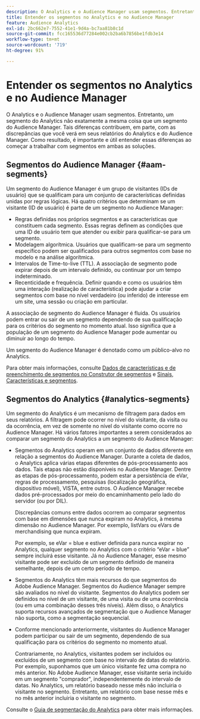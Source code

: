 ```yaml
---
description: O Analytics e o Audience Manager usam segmentos. Entretanto, um segmento do Analytics não exatamente a mesma coisa que um segmento do Audience Manager. Tais diferenças contribuem, em parte, com as discrepâncias que você verá em seus relatórios do Analytics e do Audience Manager. Como resultado, é importante e útil entender essas diferenças ao começar a trabalhar com segmentos em ambas as soluções.
title: Entender os segmentos no Analytics e no Audience Manager
feature: Audience Analytics
exl-id: 2bc662e7-7552-41e1-9d4a-bc7aa81b8c1d
source-git-commit: fcc165536d77284e002cb2ba6b7856be1fdb3e14
workflow-type: tm+mt
source-wordcount: '719'
ht-degree: 91%

---
```


# Entender os segmentos no Analytics e no Audience Manager

O Analytics e o Audience Manager usam segmentos. Entretanto, um segmento do Analytics não exatamente a mesma coisa que um segmento do Audience Manager. Tais diferenças contribuem, em parte, com as discrepâncias que você verá em seus relatórios do Analytics e do Audience Manager. Como resultado, é importante e útil entender essas diferenças ao começar a trabalhar com segmentos em ambas as soluções.

## Segmentos do Audience Manager {#aam-segments}

Um segmento do Audience Manager é um grupo de visitantes (IDs de usuário) que se qualificam para um conjunto de características definidas unidas por regras lógicas. Há quatro critérios que determinam se um visitante (ID de usuário) é parte de um segmento no Audience Manager:

* Regras definidas nos próprios segmentos e as características que constituem cada segmento. Essas regras definem as condições que uma ID de usuário tem que atender ou exibir para qualificar-se para um segmento.
* Modelagem algorítmica. Usuários que qualificam-se para um segmento específico podem ser qualificados para outros segmentos com base no modelo e na análise algorítmica.
* Intervalos de Time-to-live (TTL). A associação de segmento pode expirar depois de um intervalo definido, ou continuar por um tempo indeterminado.
* Recenticidade e frequência. Definir quando e como os usuários têm uma interação (realização de característica) pode ajudar a criar segmentos com base no nível verdadeiro (ou inferido) de interesse em um site, uma sessão ou criação em particular.

A associação de segmento do Audience Manager é fluida. Os usuários podem entrar ou sair de um segmento dependendo de sua qualificação para os critérios do segmento no momento atual. Isso significa que a população de um segmento do Audience Manager pode aumentar ou diminuir ao longo do tempo.

Um segmento do Audience Manager é denotado como um público-alvo no Analytics.

Para obter mais informações, consulte [Dados de características e de preenchimento de segmentos no Construtor de segmentos](https://experienceleague.adobe.com/docs/audience-manager/user-guide/features/segments/segment-builder-data.html?lang=pt-BR) e [Sinais, Características e segmentos](https://experienceleague.adobe.com/docs/audience-manager/user-guide/reference/signal-trait-segment.html?lang=pt-BR).

## Segmentos do Analytics {#analytics-segments}

Um segmento do Analytics é um mecanismo de filtragem para dados em seus relatórios. A filtragem pode ocorrer no nível do visitante, da visita ou da ocorrência, em vez de somente no nível do visitante como ocorre no Audience Manager. Há vários fatores importantes a serem considerados ao comparar um segmento do Analytics a um segmento do Audience Manager:

* Segmentos do Analytics operam em um conjunto de dados diferente em relação a segmentos do Audience Manager. Durante a coleta de dados, o Analytics aplica várias etapas diferentes de pós-processamento aos dados. Tais etapas não estão disponíveis no Audience Manager. Dentre as etapas de pós-processamento, podem estar a persistência de eVar, regras de processamento, pesquisas (localização geográfica, dispositivo móvel), VISTA, entre outros. O Audience Manager recebe dados pré-processados por meio do encaminhamento pelo lado do servidor (ou por DIL).

  Discrepâncias comuns entre dados ocorrem ao comparar segmentos com base em dimensões que nunca expiram no Analytics, à mesma dimensão no Audience Manager. Por exemplo, listVars ou eVars de merchandising que nunca expiram.

  Por exemplo, se eVar = blue e estiver definida para nunca expirar no Analytics, qualquer segmento no Analytics com o critério “eVar = blue” sempre incluirá esse visitante. Já no Audience Manager, esse mesmo visitante pode ser excluído de um segmento definido de maneira semelhante, depois de um certo período de tempo.

* Segmentos do Analytics têm mais recursos do que segmentos do Adobe Audience Manager. Segmentos do Audience Manager sempre são avaliados no nível do visitante. Segmentos do Analytics podem ser definidos no nível de um visitante, de uma visita ou de uma ocorrência (ou em uma combinação desses três níveis). Além disso, o Analytics suporta recursos avançados de segmentação que o Audience Manager não suporta, como a segmentação sequencial.

* Conforme mencionado anteriormente, visitantes do Audience Manager podem participar ou sair de um segmento, dependendo de sua qualificação para os critérios do segmento no momento atual.

  Contrariamente, no Analytics, visitantes podem ser incluídos ou excluídos de um segmento com base no intervalo de datas do relatório. Por exemplo, suponhamos que um único visitante fez uma compra no mês anterior. No Adobe Audience Manager, esse visitante seria incluído em um segmento &quot;comprador&quot;, independentemente do intervalo de datas. No Analytics, um relatório baseado nesse mês não incluiria o visitante no segmento. Entretanto, um relatório com base nesse mês e no mês anterior incluiria o visitante no segmento.

Consulte o [Guia de segmentação do Analytics](/help/components/segmentation/seg-home.md) para obter mais informações.
